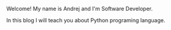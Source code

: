 Welcome! My name is Andrej and I'm  Software Developer.

In this blog I will teach you about Python programing language. 

